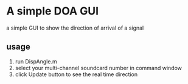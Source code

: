# A simple DOA GUI
a simple GUI to show the direction of arrival of a signal


## usage
1. run DispAngle.m
2. select your multi-channel soundcard number in command window
3. click Update button to see the real time direction
